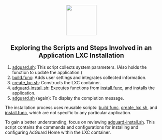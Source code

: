 <div align="center">
<img src="https://raw.githubusercontent.com/kervoaz/ProxmoxVE/main/misc/images/logo.png" height="100px" />
</div>
<h2><div align="center">Exploring the Scripts and Steps Involved in an Application LXC Installation</div></h2>

1) [adguard.sh](https://github.com/kervoaz/ProxmoxVE/blob/main/ct/adguard.sh): This script collects system parameters. (Also holds the function to update the application.)
2) [build.func](https://github.com/kervoaz/ProxmoxVE/blob/main/misc/build.func): Adds user settings and integrates collected information.
3) [create_lxc.sh](https://github.com/kervoaz/ProxmoxVE/blob/main/misc/create_lxc.sh): Constructs the LXC container.
4) [adguard-install.sh](https://github.com/kervoaz/ProxmoxVE/blob/main/install/adguard-install.sh): Executes functions from [install.func](https://github.com/kervoaz/ProxmoxVE/blob/main/misc/install.func), and installs the application.
5) [adguard.sh](https://github.com/kervoaz/ProxmoxVE/blob/main/ct/adguard.sh) (again): To display the completion message.

The installation process uses reusable scripts: [build.func](https://github.com/kervoaz/ProxmoxVE/blob/main/misc/build.func), [create_lxc.sh](https://github.com/kervoaz/ProxmoxVE/blob/main/misc/create_lxc.sh), and [install.func](https://github.com/kervoaz/ProxmoxVE/blob/main/misc/install.func), which are not specific to any particular application.

To gain a better understanding, focus on reviewing [adguard-install.sh](https://github.com/kervoaz/ProxmoxVE/blob/main/install/adguard-install.sh). This script contains the commands and configurations for installing and configuring AdGuard Home within the LXC container.
